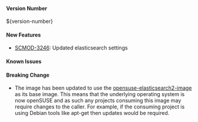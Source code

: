 
#### Version Number
${version-number}

#### New Features
- [SCMOD-3246](https://jira.autonomy.com/browse/SCMOD-3246): Updated elasticsearch settings
#### Known Issues

#### Breaking Change
- The image has been updated to use the [opensuse-elasticsearch2-image](https://github.com/CAFapi/opensuse-elasticsearch2-image) as its base image. This means that the underlying operating system is now openSUSE and as such any projects consuming this image may require changes to the caller. For example, if the consuming project is using Debian tools like apt-get then updates would be required.
